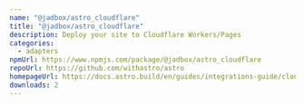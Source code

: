 ```yaml
---
name: "@jadbox/astro_cloudflare"
title: "@jadbox/astro_cloudflare"
description: Deploy your site to Cloudflare Workers/Pages
categories:
  - adapters
npmUrl: https://www.npmjs.com/package/@jadbox/astro_cloudflare
repoUrl: https://github.com/withastro/astro
homepageUrl: https://docs.astro.build/en/guides/integrations-guide/cloudflare/
downloads: 2
---
```

